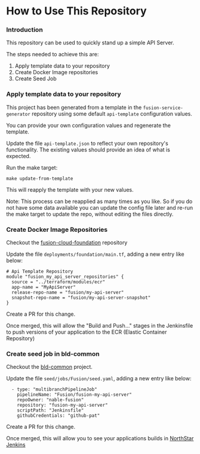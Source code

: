 # How to Use This Repository

### Introduction
This repository can be used to quickly stand up a simple API Server.

The steps needed to achieve this are:
1. Apply template data to your repository
2. Create Docker Image repositories
3. Create Seed Job

### Apply template data to your repository

This project has been generated from a template in the `fusion-service-generator` repository
using some default `api-template` configuration values.

You can provide your own configuration values and regenerate the template.

Update the file `api-template.json` to reflect your own repository's functionality. The existing
values should provide an idea of what is expected.

Run the make target:
```
make update-from-template
```

This will reapply the template with your new values.

Note: This process can be reapplied as many times as you like. So if you do not
have some data available you can update the config file later
and re-run the make target to update the repo, without editing the files directly.

### Create Docker Image Repositories

Checkout the [fusion-cloud-foundation](https://github.com/nable-fusion/fusion-cloud-foundation) repository

Update the file `deployments/foundation/main.tf`, adding a new entry like below:

```
# Api Template Repository
module "fusion_my_api_server_repositories" {
  source = "../terraform/modules/ecr"
  app-name = "MyApiServer"
  release-repo-name = "fusion/my-api-server"
  snapshot-repo-name = "fusion/my-api-server-snapshot"
}
```

Create a PR for this change.

Once merged, this will allow the "Build and Push..." stages in the Jenkinsfile to push versions
of your application to the ECR (Elastic Container Repository)

### Create seed job in bld-common

Checkout the [bld-common](https://github.com/logicnow/bld-common) project.

Update the file `seed/jobs/Fusion/seed.yaml`, adding a new entry like below:

```
  - type: "multibranchPipelineJob"
    pipelineName: "Fusion/fusion-my-api-server"
    repoOwner: "nable-fusion"
    repository: "fusion-my-api-server"
    scriptPath: "Jenkinsfile"
    githubCredentials: "github-pat"
```

Create a PR for this change.

Once merged, this will allow you to see your applications builds in [NorthStar Jenkins](https://common.build.n-able.dev/)
